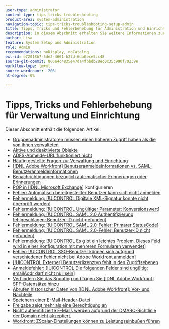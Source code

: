```yaml
---
user-type: administrator
content-type: tips-tricks-troubleshooting
product-area: system-administration
navigation-topic: tips-tricks-troubleshooting-setup-admin
title: Tipps, Tricks und Fehlerbehebung für Administration und Einrichtung
description: In diesem Abschnitt erhalten Sie weitere Informationen zur Verwaltung des Workfront-Systems Ihres Unternehmens.
author: Lisa
feature: System Setup and Administration
role: Admin
recommendations: noDisplay, noCatalog
exl-id: e72018b7-5de2-4661-b27d-6da6ece5cc48
source-git-commit: 806a4c4835e47da4fbbdb28ec0c35c990f70239e
workflow-type: tm+mt
source-wordcount: '206'
ht-degree: 0%

---
```


# Tipps, Tricks und Fehlerbehebung für Verwaltung und Einrichtung

Dieser Abschnitt enthält die folgenden Artikel:

* [Gruppenadministratoren müssen einen höheren Zugriff haben als die von ihnen verwalteten](/help/quicksilver/administration-and-setup/tips-tricks-and-troubleshooting/group-admin-access-level.md)
* [Aktive und deaktivierte Objekte](../../administration-and-setup/tips-tricks-and-troubleshooting/acitve-and-deactivated-objects.md)
* [ADFS-Abmelde-URL funktioniert nicht](../../administration-and-setup/tips-tricks-and-troubleshooting/adfs-logout-url-doesnt-work.md)
* [Häufig gestellte Fragen zur Verwaltung und Einrichtung](../../administration-and-setup/tips-tricks-and-troubleshooting/admin-and-setup-faq.md)
* [[!DNL Adobe Workfront] Benutzeranmeldeinformationen vs. SAML-Benutzeranmeldeinformationen](../../administration-and-setup/tips-tricks-and-troubleshooting/wf-user-credentials-vs-saml-user-credentials.md)
* [Benachrichtigungen bezüglich automatischer Erinnerungen oder Erinnerungen](../../administration-and-setup/tips-tricks-and-troubleshooting/auto-reminders-vs-reminder-notifications.md)
* [POP in  [!DNL Microsoft Exchange]](../../administration-and-setup/tips-tricks-and-troubleshooting/configure-pop-ms-exchange.md) konfigurieren
* [Fehler: Automatisch bereitgestellter Benutzer kann sich nicht anmelden](../../administration-and-setup/tips-tricks-and-troubleshooting/error-auto-provisioned-user-cant-log-in.md)
* [Fehlermeldung: [!UICONTROL Digitale XML-Signatur konnte nicht überprüft werden]](../../administration-and-setup/tips-tricks-and-troubleshooting/error-message-couldnt-validate-xml-digital-signature.md)
* [Fehlermeldung: [!UICONTROL Ungültiger Parameter: Konversionswert]](../../administration-and-setup/tips-tricks-and-troubleshooting/error-message-invalid-parameter-conversion-value.md)
* [Fehlermeldung: [!UICONTROL SAML 2.0 Authentifizierung fehlgeschlagen: Benutzer-ID nicht gefunden]](../../administration-and-setup/tips-tricks-and-troubleshooting/error-message-saml-2-auth-failed-userid-not-found.md)
* [Fehlermeldung: [!UICONTROL SAML 2.0-Fehler: Primärer StatusCode]](../../administration-and-setup/tips-tricks-and-troubleshooting/error-message-saml-2-error-primary-statuscode.md)
* [Fehlermeldung: [!UICONTROL SAML 2.0-Fehler: Benutzer-ID nicht gefunden]](../../administration-and-setup/tips-tricks-and-troubleshooting/error-message-saml-2-error-user-identifier-not-found.md)
* [Fehlermeldung: [!UICONTROL Es gibt ein leichtes Problem. Dieses Feld wird in einer Konfiguration mit mehreren Formularen verwendet]](../../administration-and-setup/tips-tricks-and-troubleshooting/error-message-field-used-in-multi-form-config.md)
* [Fehler: [!UICONTROL SSO-Benutzer können sich aufgrund verschiedener Fehler nicht bei Adobe Workfront anmelden]](../../administration-and-setup/tips-tricks-and-troubleshooting/error-sso-users-unable-log-in-various-errors.md)
* [[!UICONTROL Externer] Benutzerlizenztyp fehlt in den Zugriffsebenen](../../administration-and-setup/tips-tricks-and-troubleshooting/external-user-license-type-missing-from-access-levels.md)
* [Anmeldefehler: [!UICONTROL Die folgenden Felder sind ungültig: emailAddr darf nicht null sein]](../../administration-and-setup/tips-tricks-and-troubleshooting/login-error-following-field-invalid-emailaddr-cant-be-null.md)
* [Verhindern Sie das Spoofing und fügen Sie  [!DNL Adobe Workfront] SPF-Datensätze hinzu](../../administration-and-setup/tips-tricks-and-troubleshooting/prevent-spoofing-add-wf-spf-records.md)
* [Abrufen historischer Daten von  [!DNL Adobe Workfront]: Vor- und Nachteile](../../administration-and-setup/tips-tricks-and-troubleshooting/how-to-get-data-out-of-wf.md)
* [Speichern einer E-Mail-Header-Datei](../../administration-and-setup/tips-tricks-and-troubleshooting/save-an-email-header-file.md)
* [Freigabe zeigt mehr als eine Berechtigung an](../../administration-and-setup/tips-tricks-and-troubleshooting/sharing-shows-more-than-1-permission.md)
* [Nicht authentifizierte E-Mails werden aufgrund der DMARC-Richtlinie der Domain nicht akzeptiert.](../../administration-and-setup/tips-tricks-and-troubleshooting/unauthenticated-email-not-accepted-domains-dmarc-policy.md)
* [Workfront: ZScalar-Einstellungen können zu Leistungseinbußen führen](../../administration-and-setup/tips-tricks-and-troubleshooting/zscalar-affects-performance.md)
